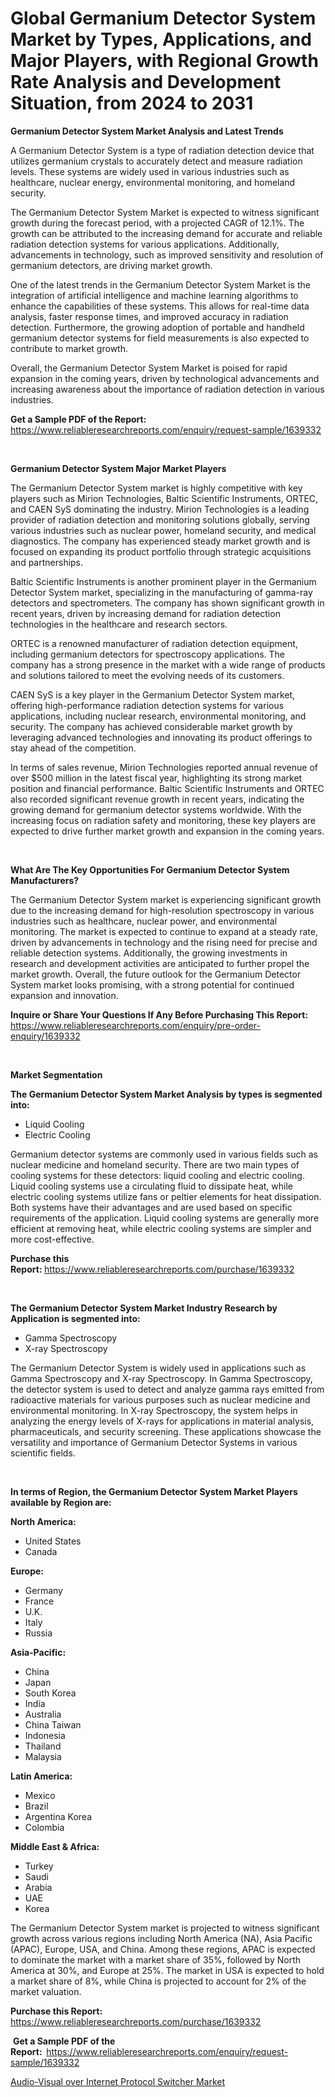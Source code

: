 <p><h1>Global Germanium Detector System Market by Types, Applications, and Major Players, with Regional Growth Rate Analysis and Development Situation, from 2024 to 2031</h1></p><p><strong>Germanium Detector System Market Analysis and Latest Trends</strong></p>
<p><p>A Germanium Detector System is a type of radiation detection device that utilizes germanium crystals to accurately detect and measure radiation levels. These systems are widely used in various industries such as healthcare, nuclear energy, environmental monitoring, and homeland security.</p><p>The Germanium Detector System Market is expected to witness significant growth during the forecast period, with a projected CAGR of 12.1%. The growth can be attributed to the increasing demand for accurate and reliable radiation detection systems for various applications. Additionally, advancements in technology, such as improved sensitivity and resolution of germanium detectors, are driving market growth.</p><p>One of the latest trends in the Germanium Detector System Market is the integration of artificial intelligence and machine learning algorithms to enhance the capabilities of these systems. This allows for real-time data analysis, faster response times, and improved accuracy in radiation detection. Furthermore, the growing adoption of portable and handheld germanium detector systems for field measurements is also expected to contribute to market growth.</p><p>Overall, the Germanium Detector System Market is poised for rapid expansion in the coming years, driven by technological advancements and increasing awareness about the importance of radiation detection in various industries.</p></p>
<p><strong>Get a Sample PDF of the Report:&nbsp;</strong> <a href="https://www.reliableresearchreports.com/enquiry/request-sample/1639332">https://www.reliableresearchreports.com/enquiry/request-sample/1639332</a></p>
<p>&nbsp;</p>
<p><strong>Germanium Detector System Major Market Players</strong></p>
<p><p>The Germanium Detector System market is highly competitive with key players such as Mirion Technologies, Baltic Scientific Instruments, ORTEC, and CAEN SyS dominating the industry. Mirion Technologies is a leading provider of radiation detection and monitoring solutions globally, serving various industries such as nuclear power, homeland security, and medical diagnostics. The company has experienced steady market growth and is focused on expanding its product portfolio through strategic acquisitions and partnerships.</p><p>Baltic Scientific Instruments is another prominent player in the Germanium Detector System market, specializing in the manufacturing of gamma-ray detectors and spectrometers. The company has shown significant growth in recent years, driven by increasing demand for radiation detection technologies in the healthcare and research sectors.</p><p>ORTEC is a renowned manufacturer of radiation detection equipment, including germanium detectors for spectroscopy applications. The company has a strong presence in the market with a wide range of products and solutions tailored to meet the evolving needs of its customers.</p><p>CAEN SyS is a key player in the Germanium Detector System market, offering high-performance radiation detection systems for various applications, including nuclear research, environmental monitoring, and security. The company has achieved considerable market growth by leveraging advanced technologies and innovating its product offerings to stay ahead of the competition.</p><p>In terms of sales revenue, Mirion Technologies reported annual revenue of over $500 million in the latest fiscal year, highlighting its strong market position and financial performance. Baltic Scientific Instruments and ORTEC also recorded significant revenue growth in recent years, indicating the growing demand for germanium detector systems worldwide. With the increasing focus on radiation safety and monitoring, these key players are expected to drive further market growth and expansion in the coming years.</p></p>
<p>&nbsp;</p>
<p><strong>What Are The Key Opportunities For Germanium Detector System Manufacturers?</strong></p>
<p><p>The Germanium Detector System market is experiencing significant growth due to the increasing demand for high-resolution spectroscopy in various industries such as healthcare, nuclear power, and environmental monitoring. The market is expected to continue to expand at a steady rate, driven by advancements in technology and the rising need for precise and reliable detection systems. Additionally, the growing investments in research and development activities are anticipated to further propel the market growth. Overall, the future outlook for the Germanium Detector System market looks promising, with a strong potential for continued expansion and innovation.</p></p>
<p><strong>Inquire or Share Your Questions If Any Before Purchasing This Report:</strong> <a href="https://www.reliableresearchreports.com/enquiry/pre-order-enquiry/1639332">https://www.reliableresearchreports.com/enquiry/pre-order-enquiry/1639332</a></p>
<p>&nbsp;</p>
<p><strong>Market Segmentation</strong></p>
<p><strong>The Germanium Detector System Market Analysis by types is segmented into:</strong></p>
<p><ul><li>Liquid Cooling</li><li>Electric Cooling</li></ul></p>
<p><p>Germanium detector systems are commonly used in various fields such as nuclear medicine and homeland security. There are two main types of cooling systems for these detectors: liquid cooling and electric cooling. Liquid cooling systems use a circulating fluid to dissipate heat, while electric cooling systems utilize fans or peltier elements for heat dissipation. Both systems have their advantages and are used based on specific requirements of the application. Liquid cooling systems are generally more efficient at removing heat, while electric cooling systems are simpler and more cost-effective.</p></p>
<p><strong>Purchase this Report:&nbsp;</strong><a href="https://www.reliableresearchreports.com/purchase/1639332">https://www.reliableresearchreports.com/purchase/1639332</a></p>
<p>&nbsp;</p>
<p><strong>The Germanium Detector System Market Industry Research by Application is segmented into:</strong></p>
<p><ul><li>Gamma Spectroscopy</li><li>X-ray Spectroscopy</li></ul></p>
<p><p>The Germanium Detector System is widely used in applications such as Gamma Spectroscopy and X-ray Spectroscopy. In Gamma Spectroscopy, the detector system is used to detect and analyze gamma rays emitted from radioactive materials for various purposes such as nuclear medicine and environmental monitoring. In X-ray Spectroscopy, the system helps in analyzing the energy levels of X-rays for applications in material analysis, pharmaceuticals, and security screening. These applications showcase the versatility and importance of Germanium Detector Systems in various scientific fields.</p></p>
<p>&nbsp;</p>
<p><strong>In terms of Region, the Germanium Detector System Market Players available by Region are:</strong></p>
<p>
    <p> <strong> North America: </strong>
        <ul>
            <li>United States</li>
            <li>Canada</li>
        </ul>
        </p> 
    <p> <strong> Europe: </strong>
        <ul>
            <li>Germany</li>
            <li>France</li>
            <li>U.K.</li>
            <li>Italy</li>
            <li>Russia</li>
        </ul>
        </p> 
    <p> <strong> Asia-Pacific: </strong>
        <ul>
            <li>China</li>
            <li>Japan</li>
            <li>South Korea</li>
            <li>India</li>
            <li>Australia</li>
            <li>China Taiwan</li>
            <li>Indonesia</li>
            <li>Thailand</li>
            <li>Malaysia</li>
        </ul>
        </p> 
    <p> <strong> Latin America: </strong>
        <ul>
            <li>Mexico</li>
            <li>Brazil</li>
            <li>Argentina Korea</li>
            <li>Colombia</li>
        </ul>
        </p> 
    <p> <strong> Middle East & Africa: </strong>
        <ul>
            <li>Turkey</li>
            <li>Saudi</li>
            <li>Arabia</li>
            <li>UAE</li>
            <li>Korea</li>
        </ul>
    </p>
    </p>
<p><p>The Germanium Detector System market is projected to witness significant growth across various regions including North America (NA), Asia Pacific (APAC), Europe, USA, and China. Among these regions, APAC is expected to dominate the market with a market share of 35%, followed by North America at 30%, and Europe at 25%. The market in USA is expected to hold a market share of 8%, while China is projected to account for 2% of the market valuation.</p></p>
<p><strong>Purchase this Report: </strong><a href="https://www.reliableresearchreports.com/purchase/1639332">https://www.reliableresearchreports.com/purchase/1639332</a></p>
<p>&nbsp;<strong>Get a Sample PDF of the Report:&nbsp;&nbsp;</strong><a href="https://www.reliableresearchreports.com/enquiry/request-sample/1639332">https://www.reliableresearchreports.com/enquiry/request-sample/1639332</a></p>
<p><strong></strong></p>
<p><p><a href="https://github.com/ashepherd82/Market-Research-Report-List-3/blob/main/audio-visual-over-internet-protocol-switcher-market.md">Audio-Visual over Internet Protocol Switcher Market</a></p></p>